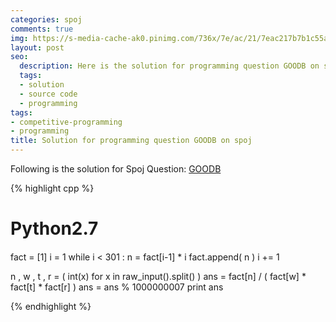 ```yaml
---
categories: spoj
comments: true
img: https://s-media-cache-ak0.pinimg.com/736x/7e/ac/21/7eac217b7b1c55ab7fd56758e4e181be.jpg
layout: post
seo:
  description: Here is the solution for programming question GOODB on spoj
  tags:
  - solution
  - source code
  - programming
tags:
- competitive-programming
- programming
title: Solution for programming question GOODB on spoj
---
```


Following is the solution for Spoj Question: [GOODB](http://www.spoj.com/problems/GOODB/)

{% highlight cpp %}
####
#	Python2.7
####
fact = [1]
i = 1
while i < 301 :
	n = fact[i-1] * i
	fact.append( n )
	i += 1
 
n , w , t , r = ( int(x) for x in raw_input().split() )
ans = fact[n] / ( fact[w] * fact[t] * fact[r] )
ans = ans % 1000000007
print ans

{% endhighlight %}